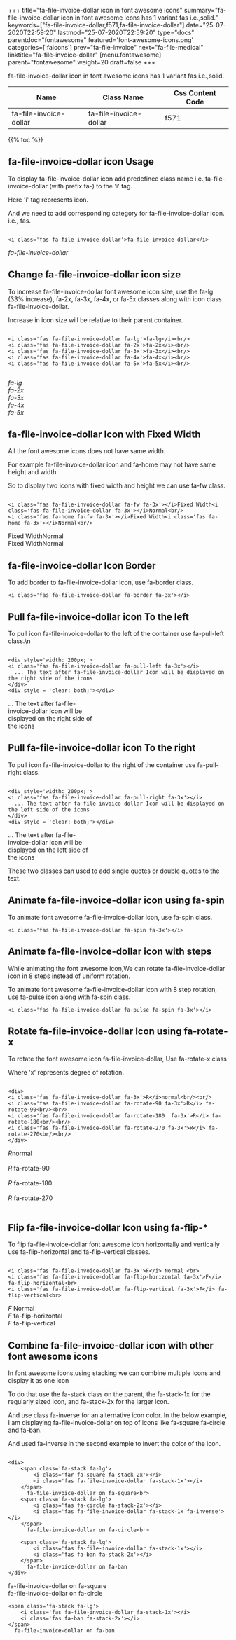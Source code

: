 +++
title="fa-file-invoice-dollar icon in font awesome icons"
summary="fa-file-invoice-dollar icon in font awesome icons has 1 variant fas i.e.,solid."
keywords=["fa-file-invoice-dollar,f571,fa-file-invoice-dollar"]
date="25-07-2020T22:59:20"
lastmod="25-07-2020T22:59:20"
type="docs"
parentdoc="fontawesome"
featured='font-awesome-icons.png'
categories=['faicons']
prev="fa-file-invoice"
next="fa-file-medical"
linktitle="fa-file-invoice-dollar"
[menu.fontawesome]
parent="fontawesome"
weight=20
draft=false
+++


fa-file-invoice-dollar icon in font awesome icons has 1 variant fas i.e.,solid.

<div class='table-responsive'><table class='table'><thead><tr><th>Name</th><th>Class Name</th><th>Css Content Code</th></tr></thead><tbody><tr><td>fa-file-invoice-dollar</td><td>fa-file-invoice-dollar</td><td>f571</td></tr></tbody></table></div>


{{% toc %}}


## fa-file-invoice-dollar icon Usage

To display fa-file-invoice-dollar icon add predefined class name i.e.,fa-file-invoice-dollar (with prefix fa-) to the 'i' tag.

Here 'i' tag represents icon.

And we need to add corresponding category for fa-file-invoice-dollar icon. i.e., fas.


```

<i class='fas fa-file-invoice-dollar'>fa-file-invoice-dollar</i>
```

<i class='fas fa-file-invoice-dollar'>fa-file-invoice-dollar</i>




## Change fa-file-invoice-dollar icon size
To increase fa-file-invoice-dollar font awesome icon size, use the fa-lg (33% increase), fa-2x, fa-3x, fa-4x, or fa-5x classes along with icon class fa-file-invoice-dollar.

Increase in icon size will be relative to their parent container. 

```

<i class='fas fa-file-invoice-dollar fa-lg'>fa-lg</i><br/>
<i class='fas fa-file-invoice-dollar fa-2x'>fa-2x</i><br/>
<i class='fas fa-file-invoice-dollar fa-3x'>fa-3x</i><br/>
<i class='fas fa-file-invoice-dollar fa-4x'>fa-4x</i><br/>
<i class='fas fa-file-invoice-dollar fa-5x'>fa-5x</i><br/>
            
```

<i class='fas fa-file-invoice-dollar fa-lg'>fa-lg</i><br/>
<i class='fas fa-file-invoice-dollar fa-2x'>fa-2x</i><br/>
<i class='fas fa-file-invoice-dollar fa-3x'>fa-3x</i><br/>
<i class='fas fa-file-invoice-dollar fa-4x'>fa-4x</i><br/>
<i class='fas fa-file-invoice-dollar fa-5x'>fa-5x</i><br/>
            



## fa-file-invoice-dollar Icon with Fixed Width 

All the font awesome icons does not have same width.

For example fa-file-invoice-dollar icon and fa-home may not have same height and width.

So to display two icons with fixed width and height we can use fa-fw class.


```

<i class='fas fa-file-invoice-dollar fa-fw fa-3x'></i>Fixed Width<i class='fas fa-file-invoice-dollar fa-3x'></i>Normal<br/>
<i class='fas fa-home fa-fw fa-3x'></i>Fixed Width<i class='fas fa-home fa-3x'></i>Normal<br/>
```

<i class='fas fa-file-invoice-dollar fa-fw fa-3x'></i>Fixed Width<i class='fas fa-file-invoice-dollar fa-3x'></i>Normal<br/>
<i class='fas fa-home fa-fw fa-3x'></i>Fixed Width<i class='fas fa-home fa-3x'></i>Normal<br/>



## fa-file-invoice-dollar Icon Border 

To add border to fa-file-invoice-dollar icon, use fa-border class.


```
<i class='fas fa-file-invoice-dollar fa-border fa-3x'></i>

```
<i class='fas fa-file-invoice-dollar fa-border fa-3x'></i>





## Pull fa-file-invoice-dollar icon To the left

To pull icon fa-file-invoice-dollar to the left of the container use fa-pull-left class.\n

```

<div style='width: 200px;'>
<i class='fas fa-file-invoice-dollar fa-pull-left fa-3x'></i>
  ... The text after fa-file-invoice-dollar Icon will be displayed on the right side of the icons
</div>
<div style = 'clear: both;'></div>
```

<div style='width: 200px;'>
<i class='fas fa-file-invoice-dollar fa-pull-left fa-3x'></i>
  ... The text after fa-file-invoice-dollar Icon will be displayed on the right side of the icons
</div>
<div style = 'clear: both;'></div>




## Pull fa-file-invoice-dollar icon To the right
To pull icon fa-file-invoice-dollar to the right of the container use fa-pull-right class.

```

<div style='width: 200px;'>
<i class='fas fa-file-invoice-dollar fa-pull-right fa-3x'></i>
  ... The text after fa-file-invoice-dollar Icon will be displayed on the left side of the icons
</div>
<div style = 'clear: both;'></div>
```

<div style='width: 200px;'>
<i class='fas fa-file-invoice-dollar fa-pull-right fa-3x'></i>
  ... The text after fa-file-invoice-dollar Icon will be displayed on the left side of the icons
</div>
<div style = 'clear: both;'></div>

These two classes can used to add single quotes or double quotes to the text.


## Animate fa-file-invoice-dollar icon using fa-spin
To animate font awesome fa-file-invoice-dollar icon, use fa-spin class.

```
<i class='fas fa-file-invoice-dollar fa-spin fa-3x'></i>
```
<i class='fas fa-file-invoice-dollar fa-spin fa-3x'></i>




## Animate fa-file-invoice-dollar icon with steps
While animating the font awesome icon,We can rotate fa-file-invoice-dollar icon in 8 steps instead of uniform rotation.

To animate font awesome fa-file-invoice-dollar icon with 8 step rotation, use fa-pulse icon along with fa-spin class.


```
<i class='fas fa-file-invoice-dollar fa-pulse fa-spin fa-3x'></i>

```
<i class='fas fa-file-invoice-dollar fa-pulse fa-spin fa-3x'></i>





## Rotate fa-file-invoice-dollar Icon using fa-rotate-x
To rotate the font awesome icon fa-file-invoice-dollar, Use fa-rotate-x class

Where 'x' represents degree of rotation.


```

<div>
<i class='fas fa-file-invoice-dollar fa-3x'>R</i>normal<br/><br/>
<i class='fas fa-file-invoice-dollar fa-rotate-90 fa-3x'>R</i> fa-rotate-90<br/><br/> 
<i class='fas fa-file-invoice-dollar fa-rotate-180  fa-3x'>R</i> fa-rotate-180<br/><br/> 
<i class='fas fa-file-invoice-dollar fa-rotate-270 fa-3x'>R</i> fa-rotate-270<br/><br/>
</div>
```

<div>
<i class='fas fa-file-invoice-dollar fa-3x'>R</i>normal<br/><br/>
<i class='fas fa-file-invoice-dollar fa-rotate-90 fa-3x'>R</i> fa-rotate-90<br/><br/> 
<i class='fas fa-file-invoice-dollar fa-rotate-180  fa-3x'>R</i> fa-rotate-180<br/><br/> 
<i class='fas fa-file-invoice-dollar fa-rotate-270 fa-3x'>R</i> fa-rotate-270<br/><br/>
</div>




## Flip fa-file-invoice-dollar Icon using fa-flip-*
To flip fa-file-invoice-dollar font awesome icon horizontally and vertically use fa-flip-horizontal and fa-flip-vertical classes. 

```

<i class='fas fa-file-invoice-dollar fa-3x'>F</i> Normal <br>
<i class='fas fa-file-invoice-dollar fa-flip-horizontal fa-3x'>F</i> fa-flip-horizontal<br>
<i class='fas fa-file-invoice-dollar fa-flip-vertical fa-3x'>F</i> fa-flip-vertical<br>
```

<i class='fas fa-file-invoice-dollar fa-3x'>F</i> Normal <br>
<i class='fas fa-file-invoice-dollar fa-flip-horizontal fa-3x'>F</i> fa-flip-horizontal<br>
<i class='fas fa-file-invoice-dollar fa-flip-vertical fa-3x'>F</i> fa-flip-vertical<br>




## Combine fa-file-invoice-dollar icon with other font awesome icons
In font awesome icons,using stacking we can combine multiple icons and display it as one icon 

To do that use the fa-stack class on the parent, the fa-stack-1x for the regularly sized icon, and fa-stack-2x for the larger icon.

And use class fa-inverse for an alternative icon color. 
In the below example, I am displaying fa-file-invoice-dollar on top of icons like fa-square,fa-circle and fa-ban.

And used fa-inverse in the second example to invert the color of the icon.

```

<div>
    <span class='fa-stack fa-lg'>
        <i class='far fa-square fa-stack-2x'></i>
        <i class='fas fa-file-invoice-dollar fa-stack-1x'></i>
    </span>
      fa-file-invoice-dollar on fa-square<br>
    <span class='fa-stack fa-lg'>
        <i class='fas fa-circle fa-stack-2x'></i>
        <i class='fas fa-file-invoice-dollar fa-stack-1x fa-inverse'></i>
    </span>
      fa-file-invoice-dollar on fa-circle<br>

    <span class='fa-stack fa-lg'>
        <i class='fas fa-file-invoice-dollar fa-stack-1x'></i>
        <i class='fas fa-ban fa-stack-2x'></i>
    </span>
      fa-file-invoice-dollar on fa-ban
</div>
```

<div>
    <span class='fa-stack fa-lg'>
        <i class='far fa-square fa-stack-2x'></i>
        <i class='fas fa-file-invoice-dollar fa-stack-1x'></i>
    </span>
      fa-file-invoice-dollar on fa-square<br>
    <span class='fa-stack fa-lg'>
        <i class='fas fa-circle fa-stack-2x'></i>
        <i class='fas fa-file-invoice-dollar fa-stack-1x fa-inverse'></i>
    </span>
      fa-file-invoice-dollar on fa-circle<br>

    <span class='fa-stack fa-lg'>
        <i class='fas fa-file-invoice-dollar fa-stack-1x'></i>
        <i class='fas fa-ban fa-stack-2x'></i>
    </span>
      fa-file-invoice-dollar on fa-ban
</div>






